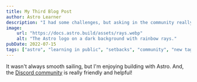 ```yaml
---
title: My Third Blog Post
author: Astro Learner
description: "I had some challenges, but asking in the community really helped!"
image:
    url: "https://docs.astro.build/assets/rays.webp"
    alt: "The Astro logo on a dark background with rainbow rays."
pubDate: 2022-07-15
tags: ["astro", "learning in public", "setbacks", "community", "new tag"]
---
```

It wasn't always smooth sailing, but I'm enjoying building with Astro. And, the [Discord community](https://astro.build/chat) is really friendly and helpful!
